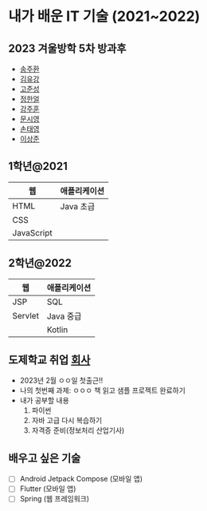 # 내가 배운 IT 기술 (2021~2022)

## 2023 겨울방학 5차 방과후
- [송주환](./%EC%86%A1%EC%A3%BC%ED%99%98/index.md)
- [김유강](./%EA%B9%80%EC%9C%A0%EA%B0%95/index.md)
- [고준성](./%EA%B3%A0%EC%A4%80%EC%84%B1/index.md)
- [정한얼](./%EC%A0%95%ED%95%9C%EC%96%BC/index.md)
- [강주훈](./%EA%B0%95%EC%A3%BC%ED%9B%88/index.md)
- [문시영](./%EB%AC%B8%EC%8B%9C%EC%98%81/index.md)
- [손태영](./%EC%86%90%ED%83%9C%EC%98%81/index.md)
- [이상준](./%EC%9D%B4%EC%83%81%EC%A4%80/index.md)

## 1학년@2021
| 웹 | 애플리케이션 |
| - | - |
|HTML | Java 초급 |
|CSS||
|JavaScript||

## 2학년@2022
| 웹 | 애플리케이션 |
| - | - |
|JSP|SQL|
|Servlet|Java 중급|
||Kotlin|

## 도제학교 취업 [회사](./Job.md)
- 2023년 2월 ㅇㅇ일 첫출근!!
- 나의 첫번째 과제: ㅇㅇㅇ 책 읽고 샘플 프로젝트 완료하기
- 내가 공부할 내용
    1. 파이썬
    2. 자바 고급 다시 복습하기
    3. 자격증 준비(정보처리 산업기사)

## 배우고 싶은 기술
- [ ] Android Jetpack Compose (모바일 앱)
- [ ] Flutter (모바일 앱)
- [ ] Spring (웹 프레임워크)    